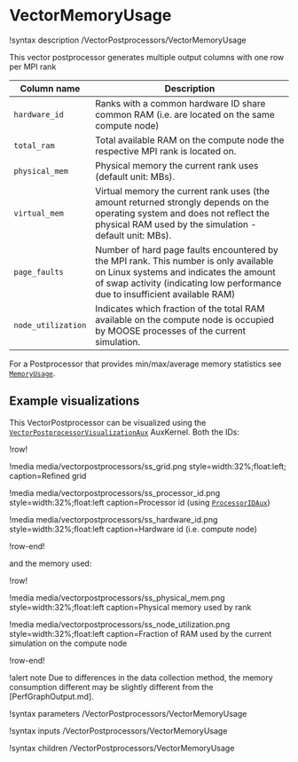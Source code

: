 # VectorMemoryUsage

!syntax description /VectorPostprocessors/VectorMemoryUsage

This vector postprocessor generates multiple output columns with one row per MPI rank

| Column name   | Description |
|---------------|--------------|
| `hardware_id` | Ranks with a common hardware ID share common RAM (i.e. are located on the same compute node)|
| `total_ram`   | Total available RAM on the compute node the respective MPI rank is located on.|
| `physical_mem` | Physical memory the current rank uses (default unit: MBs).|
| `virtual_mem` | Virtual memory the current rank uses (the amount returned strongly depends on the operating system and does not reflect the physical RAM used by the simulation - default unit: MBs).|
| `page_faults` | Number of hard page faults encountered by the MPI rank. This number is only available on Linux systems and indicates the amount of swap activity (indicating low performance due to insufficient available RAM)|
| `node_utilization` | Indicates which fraction of the total RAM available on the compute node is occupied by MOOSE processes of the current simulation.|

For a Postprocessor that provides min/max/average memory statistics see
[`MemoryUsage`](/MemoryUsage.md).

## Example visualizations

This VectorPostprocessor can be visualized using the
[`VectorPostprocessorVisualizationAux`](/VectorPostprocessorVisualizationAux.md)
AuxKernel.
Both the IDs:

!row!

!media media/vectorpostprocessors/ss_grid.png style=width:32%;float:left;
    caption=Refined grid

!media media/vectorpostprocessors/ss_processor_id.png style=width:32%;float:left
    caption=Processor id (using [`ProcessorIDAux`](/ProcessorIDAux.md))

!media media/vectorpostprocessors/ss_hardware_id.png style=width:32%;float:left
    caption=Hardware id (i.e. compute node)

!row-end!

and the memory used:

!row!

!media media/vectorpostprocessors/ss_physical_mem.png style=width:32%;float:left
    caption=Physical memory used by rank

!media media/vectorpostprocessors/ss_node_utilization.png style=width:32%;float:left
    caption=Fraction of RAM used by the current simulation on the compute node

!row-end!

!alert note
Due to differences in the data collection method, the memory consumption different may be slightly different from
the [PerfGraphOutput.md].

!syntax parameters /VectorPostprocessors/VectorMemoryUsage

!syntax inputs /VectorPostprocessors/VectorMemoryUsage

!syntax children /VectorPostprocessors/VectorMemoryUsage
